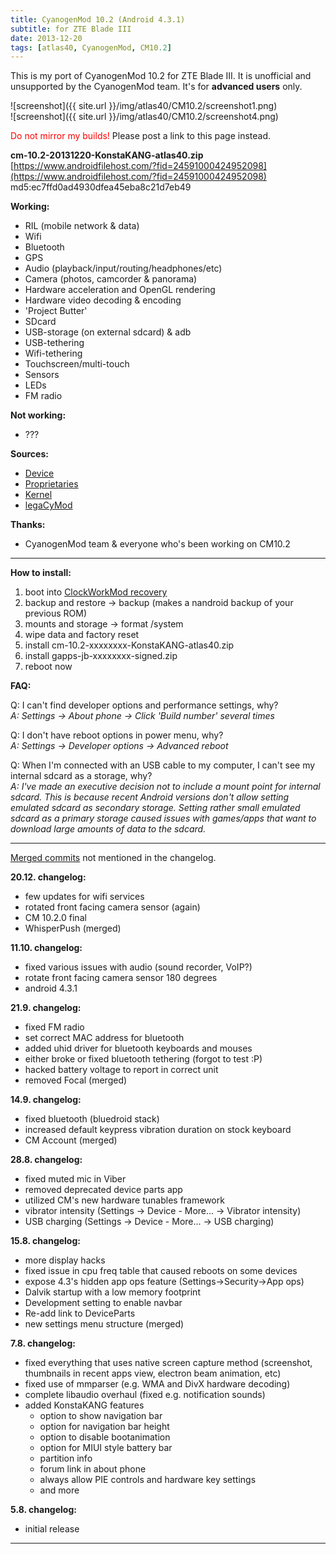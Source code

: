 ```yaml
---
title: CyanogenMod 10.2 (Android 4.3.1)
subtitle: for ZTE Blade III
date: 2013-12-20
tags: [atlas40, CyanogenMod, CM10.2]
---
```


This is my port of CyanogenMod 10.2 for ZTE Blade III. It is unofficial and unsupported by the CyanogenMod team. It's for **advanced users** only.

![screenshot]({{ site.url }}/img/atlas40/CM10.2/screenshot1.png)  
![screenshot]({{ site.url }}/img/atlas40/CM10.2/screenshot4.png)

<span style="color:#FF0000;">Do not mirror my builds!</span> Please post a link to this page instead.

**cm-10.2-20131220-KonstaKANG-atlas40.zip**  
[https://www.androidfilehost.com/?fid=24591000424952098](https://www.androidfilehost.com/?fid=24591000424952098)  
md5:ec7ffd0ad4930dfea45eba8c21d7eb49

**Working:**

- RIL (mobile network & data)
- Wifi
- Bluetooth
- GPS
- Audio (playback/input/routing/headphones/etc)
- Camera (photos, camcorder & panorama)
- Hardware acceleration and OpenGL rendering
- Hardware video decoding & encoding
- 'Project Butter'
- SDcard
- USB-storage (on external sdcard) & adb
- USB-tethering
- Wifi-tethering
- Touchscreen/multi-touch
- Sensors
- LEDs
- FM radio

**Not working:**

- ???

**Sources:**

- [Device](https://github.com/KonstaT/android_device_zte_atlas40/tree/cm-10.2)
- [Proprietaries](https://github.com/KonstaT/proprietary_vendor_zte/tree/cm-10.2)
- [Kernel](https://github.com/KonstaT/android_kernel_zte_msm7x27a/tree/cm-10.2)
- [legaCyMod](https://github.com/legaCyMod)

**Thanks:**

- CyanogenMod team & everyone who's been working on CM10.2

----

**How to install:**

1. boot into [ClockWorkMod recovery](/devices/atlas40/CWM)
2. backup and restore -> backup (makes a nandroid backup of your previous ROM)
3. mounts and storage -> format /system
4. wipe data and factory reset
5. install cm-10.2-xxxxxxxx-KonstaKANG-atlas40.zip
6. install gapps-jb-xxxxxxxx-signed.zip
7. reboot now

**FAQ:**

Q: I can't find developer options and performance settings, why?  
*A: Settings -> About phone -> Click 'Build number' several times*

Q: I don't have reboot options in power menu, why?  
*A: Settings -> Developer options -> Advanced reboot*

Q: When I'm connected with an USB cable to my computer, I can't see my internal sdcard as a storage, why?  
*A: I've made an executive decision not to include a mount point for internal sdcard. This is because recent Android versions don't allow setting emulated sdcard as secondary storage. Setting rather small emulated sdcard as a primary storage caused issues with games/apps that want to download large amounts of data to the sdcard.*

----

[Merged commits](https://review.lineageos.org/#/q/status:merged++branch:cm-10.2+-project:%255E.*device.*+-project:%255E.*kernel.*,n,z) not mentioned in the changelog.

**20.12. changelog:**

- few updates for wifi services
- rotated front facing camera sensor (again)
- CM 10.2.0 final
- WhisperPush (merged)

**11.10. changelog:**

- fixed various issues with audio (sound recorder, VoIP?)
- rotate front facing camera sensor 180 degrees
- android 4.3.1

**21.9. changelog:**

- fixed FM radio
- set correct MAC address for bluetooth
- added uhid driver for bluetooth keyboards and mouses
- either broke or fixed bluetooth tethering (forgot to test :P)
- hacked battery voltage to report in correct unit
- removed Focal (merged)

**14.9. changelog:**

- fixed bluetooth (bluedroid stack)
- increased default keypress vibration duration on stock keyboard
- CM Account (merged)

**28.8. changelog:**

- fixed muted mic in Viber
- removed deprecated device parts app
- utilized CM's new hardware tunables framework
- vibrator intensity (Settings -> Device - More... -> Vibrator intensity)
- USB charging (Settings -> Device - More... -> USB charging)

**15.8. changelog:**

- more display hacks
- fixed issue in cpu freq table that caused reboots on some devices
- expose 4.3's hidden app ops feature (Settings->Security->App ops)
- Dalvik startup with a low memory footprint
- Development setting to enable navbar
- Re-add link to DeviceParts
- new settings menu structure (merged)

**7.8. changelog:**

- fixed everything that uses native screen capture method (screenshot, thumbnails in recent apps view, electron beam animation, etc)
- fixed use of mmparser (e.g. WMA and DivX hardware decoding)
- complete libaudio overhaul (fixed e.g. notification sounds)
- added KonstaKANG features
  - option to show navigation bar
  - option for navigation bar height
  - option to disable bootanimation
  - option for MIUI style battery bar
  - partition info
  - forum link in about phone
  - always allow PIE controls and hardware key settings
  - and more

**5.8. changelog:**

- initial release

----
